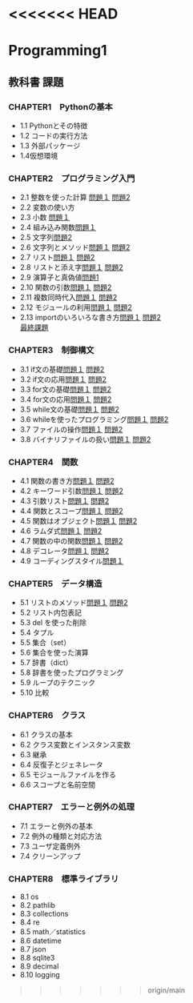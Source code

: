 <<<<<<< HEAD
=======
# Programming1
## 教科書 課題
###  CHAPTER1　Pythonの基本
* 1.1 Pythonとその特徴  
* 1.2 コードの実行方法  
* 1.3 外部パッケージ  
* 1.4仮想環境  
### CHAPTER2　プログラミング入門
* 2.1 整数を使った計算 [問題１](./CHAPTER02/Q2_1_1.py) [問題2](./CHAPTER02/Q2_1_1.py)  
* 2.2 変数の使い方  
* 2.3 小数 [問題１](./CHAPTER02/Q2_3_1.py)
* 2.4 組み込み関数[問題１](./CHAPTER02/Q2_4_1.py)
* 2.5 文字列[問題2](./CHAPTER02/Q2_5_2.py)
* 2.6 文字列とメソッド[問題１](./CHAPTER02/Q2_6_1.py) [問題2](./CHAPTER02/Q2_6_2.py)
* 2.7 リスト[問題１](./CHAPTER02/Q2_7_1.py) [問題2](./CHAPTER02/Q2_7_2.py)
* 2.8 リストと添え字[問題１](./CHAPTER02/Q2_8_1.py) [問題2](./CHAPTER02/Q2_8_2.py)  
* 2.9 演算子と真偽値[問題1](./CHAPTER02/Q2_9_1.py)  
* 2.10 関数の引数[問題１](./CHAPTER02/Q2_10_1.py) [問題2](./CHAPTER02/Q2_10_2.py)
* 2.11 複数同時代入[問題１](./CHAPTER02/Q2_11_1.py) [問題2](./CHAPTER02/Q2_11_2.py)
* 2.12 モジュールの利用[問題１](./CHAPTER02/Q2_12_1.py) [問題2](./CHAPTER02/Q2_12_2.py)
* 2.13 importのいろいろな書き方[問題１](./CHAPTER02/Q2_13_1.py) [問題2](./CHAPTER02/Q2_13_2.py)  
[最終課題](./CHAPTER02/Q2_final.py)  
### CHAPTER3　制御構文
* 3.1 if文の基礎[問題１](./CHAPTER03/Q3_1_1.py) [問題2](./CHAPTER03/Q3_1_2.py)  
* 3.2 if文の応用[問題１](./CHAPTER03/Q3_2_1.py) [問題2](./CHAPTER03/Q3_2_2.py)  
* 3.3 for文の基礎[問題１](./CHAPTER03/Q3_3_1.py) [問題2](./CHAPTER03/Q3_3_2.py)  
* 3.4 for文の応用[問題１](./CHAPTER03/Q3_4_1.py) [問題2](./CHAPTER03/Q3_4_2.py)  
* 3.5 while文の基礎[問題１](./CHAPTER03/Q3_5_1.py) [問題2](./CHAPTER03/Q3_5_2.py)  
* 3.6 whileを使ったプログラミング[問題１](./CHAPTER03/Q3_6_1.py) [問題2](./CHAPTER03/Q3_6_2.py)  
* 3.7 ファイルの操作[問題１](./CHAPTER03/Q3_7_1.py) [問題2](./CHAPTER03/Q3_7_2.py)
* 3.8 バイナリファイルの扱い[問題１](./CHAPTER03/Q3_8_1.py) [問題2](./CHAPTER03/Q3_8_2.py)
### CHAPTER4　関数
* 4.1 関数の書き方[問題１](./CHAPTER04/Q4_1_1.py) [問題2](./CHAPTER04/Q4_1_2.py)  
* 4.2 キーワード引数[問題１](./CHAPTER04/Q4_2_1.py) [問題2](./CHAPTER04/Q4_2_2.py)
* 4.3 引数リスト[問題１](./CHAPTER04/Q4_3_1.py) [問題2](./CHAPTER04/Q4_3_2.py)
* 4.4 関数とスコープ[問題１](./CHAPTER04/Q4_4_1.py) [問題2](./CHAPTER04/Q4_4_2.py)
* 4.5 関数はオブジェクト[問題１](./CHAPTER04/Q4_5_1.py) [問題2](./CHAPTER04/Q4_5_2.py)
* 4.6 ラムダ式[問題１](./CHAPTER04/Q4_6_1.py) [問題2](./CHAPTER04/Q4_6_2.py)
* 4.7 関数の中の関数[問題１](./CHAPTER04/Q4_7_1.py)  [問題2](./CHAPTER04/20230727_9*9.py)
* 4.8 デコレータ[問題１](./CHAPTER04/Q4_8_1.py) [問題2](./CHAPTER04/8GatuKarennder)
* 4.9 コーディングスタイル[問題１](./CHAPTER04/Q4_9_1.py)  
### CHAPTER5　データ構造
* 5.1 リストのメソッド[問題１](./CHAPTER05/Q5_1_1.py) [問題2](./CHAPTER05/Q5_1_2.py)
* 5.2 リスト内包表記<br>
* 5.3 del を使った削除<br>
* 5.4 タプル<br>
* 5.5 集合（set）<br>
* 5.6 集合を使った演算<br>
* 5.7 辞書（dict）<br>
* 5.8 辞書を使ったプログラミング<br>
* 5.9 ループのテクニック<br>
* 5.10 比較<br>
### CHAPTER6　クラス
* 6.1 クラスの基本<br>
* 6.2 クラス変数とインスタンス変数<br>
* 6.3 継承<br>
* 6.4 反復子とジェネレータ<br>
* 6.5 モジュールファイルを作る<br>
* 6.6 スコープと名前空間<br>
### CHAPTER7　エラーと例外の処理
* 7.1 エラーと例外の基本<br>
* 7.2 例外の種類と対応方法<br>
* 7.3 ユーザ定義例外<br>
* 7.4 クリーンアップ<br>
### CHAPTER8　標準ライブラリ
* 8.1 os<br>
* 8.2 pathlib<br>
* 8.3 collections<br>
* 8.4 re<br>
* 8.5 math／statistics<br>
* 8.6 datetime<br>
* 8.7 json<br>
* 8.8 sqlite3<br>
* 8.9 decimal<br>
* 8.10 logging<br>
>>>>>>> origin/main
